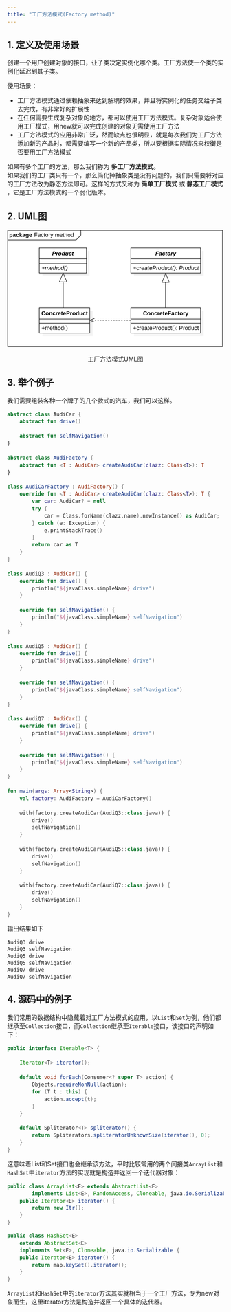 ```yaml
---
title: "工厂方法模式(Factory method)"
---
```


## 1. 定义及使用场景

创建一个用户创建对象的接口，让子类决定实例化哪个类。工厂方法使一个类的实例化延迟到其子类。

使用场景：

- 工厂方法模式通过依赖抽象来达到解耦的效果，并且将实例化的任务交给子类去完成，有非常好的扩展性
- 在任何需要生成复杂对象的地方，都可以使用工厂方法模式。复杂对象适合使用工厂模式，用new就可以完成创建的对象无需使用工厂方法
- 工厂方法模式的应用非常广泛，然而缺点也很明显，就是每次我们为工厂方法添加新的产品时，都需要编写一个新的产品类，所以要根据实际情况来权衡是否要用工厂方法模式

如果有多个工厂的方法，那么我们称为 **多工厂方法模式**。  
如果我们的工厂类只有一个，那么简化掉抽象类是没有问题的，我们只需要将对应的工厂方法改为静态方法即可。这样的方式又称为 **简单工厂模式** 或 **静态工厂模式** ，它是工厂方法模式的一个弱化版本。

## 2. UML图

![工厂方法模式UML图](/assets/images/design-pattern/factory-method.png)  
<center>工厂方法模式UML图</center>

## 3. 举个例子
我们需要组装各种一个牌子的几个款式的汽车，我们可以这样。

```kotlin
abstract class AudiCar {
    abstract fun drive()

    abstract fun selfNavigation()
}

abstract class AudiFactory {
    abstract fun <T : AudiCar> createAudiCar(clazz: Class<T>): T
}

class AudiCarFactory : AudiFactory() {
    override fun <T : AudiCar> createAudiCar(clazz: Class<T>): T {
        var car: AudiCar? = null
        try {
            car = Class.forName(clazz.name).newInstance() as AudiCar;
        } catch (e: Exception) {
            e.printStackTrace()
        }
        return car as T
    }
}

class AudiQ3 : AudiCar() {
    override fun drive() {
        println("${javaClass.simpleName} drive")
    }

    override fun selfNavigation() {
        println("${javaClass.simpleName} selfNavigation")
    }
}

class AudiQ5 : AudiCar() {
    override fun drive() {
        println("${javaClass.simpleName} drive")
    }

    override fun selfNavigation() {
        println("${javaClass.simpleName} selfNavigation")
    }
}

class AudiQ7 : AudiCar() {
    override fun drive() {
        println("${javaClass.simpleName} drive")
    }

    override fun selfNavigation() {
        println("${javaClass.simpleName} selfNavigation")
    }
}

fun main(args: Array<String>) {
    val factory: AudiFactory = AudiCarFactory()

    with(factory.createAudiCar(AudiQ3::class.java)) {
        drive()
        selfNavigation()
    }

    with(factory.createAudiCar(AudiQ5::class.java)) {
        drive()
        selfNavigation()
    }

    with(factory.createAudiCar(AudiQ7::class.java)) {
        drive()
        selfNavigation()
    }
}
```

输出结果如下
```text
AudiQ3 drive
AudiQ3 selfNavigation
AudiQ5 drive
AudiQ5 selfNavigation
AudiQ7 drive
AudiQ7 selfNavigation
```

## 4. 源码中的例子

我们常用的数据结构中隐藏着对工厂方法模式的应用，以`List`和`Set`为例，他们都继承至`Collection`接口，而`Collection`继承至`Iterable`接口，该接口的声明如下：

```java
public interface Iterable<T> {
    
    Iterator<T> iterator();

    default void forEach(Consumer<? super T> action) {
        Objects.requireNonNull(action);
        for (T t : this) {
            action.accept(t);
        }
    }

    default Spliterator<T> spliterator() {
        return Spliterators.spliteratorUnknownSize(iterator(), 0);
    }
}
```

这意味着List和Set接口也会继承该方法，平时比较常用的两个间接类`ArrayList`和`HashSet`中`iterator`方法的实现就是构造并返回一个迭代器对象：

```java
public class ArrayList<E> extends AbstractList<E>
        implements List<E>, RandomAccess, Cloneable, java.io.Serializable
    public Iterator<E> iterator() {
        return new Itr();
    }
}
```

```java
public class HashSet<E>
    extends AbstractSet<E>
    implements Set<E>, Cloneable, java.io.Serializable {
    public Iterator<E> iterator() {
        return map.keySet().iterator();
    }
}
```

`ArrayList`和`HashSet`中的`iterator`方法其实就相当于一个工厂方法，专为new对象而生，这里iterator方法是构造并返回一个具体的迭代器。